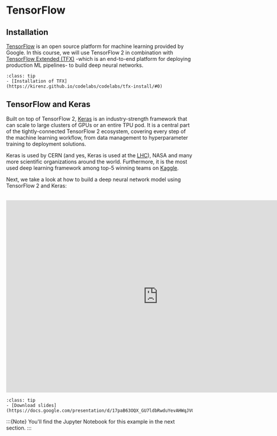 # TensorFlow

## Installation

[TensorFlow](https://www.tensorflow.org) is an open source platform for machine learning provided by Google. In this course, we will use TensorFlow 2 in combination with [TensorFlow Extended (TFX)](https://www.tensorflow.org/tfx) -which is an end-to-end platform for deploying production ML pipelines- to build deep neural networks. 


```{admonition} Installation tutorial
:class: tip
- [Installation of TFX](https://kirenz.github.io/codelabs/codelabs/tfx-install/#0)
```

## TensorFlow and Keras

Built on top of TensorFlow 2, [Keras](https://keras.io) is an industry-strength framework that can scale to large clusters of GPUs or an entire TPU pod. It is a central part of the tightly-connected TensorFlow 2 ecosystem, covering every step of the machine learning workflow, from data management to hyperparameter training to deployment solutions.

Keras is used by CERN (and yes, Keras is used at the [LHC](https://blog.tensorflow.org/2021/04/reconstructing-thousands-of-particles-in-one-go-at-cern-lhc.html)), NASA and many more scientific organizations around the world. Furthermore, it is the most used deep learning framework among top-5 winning teams on [Kaggle](https://www.kaggle.com). 


Next, we take a look at how to build a deep neural network model using TensorFlow 2 and Keras:

<br>

<iframe src="https://docs.google.com/presentation/d/e/2PACX-1vQn-aJbtwbwSJgA9mMMRBUXrtIvKJXQWwNrMpAr4tPKZ1URiI84eWvlZPly3wcDpp0e6NrrbGVW5G2g/embed?start=false&loop=false&delayms=3000" frameborder="0" width="820" height="520" allowfullscreen="true" mozallowfullscreen="true" webkitallowfullscreen="true"></iframe>

<br>

```{admonition} Resources
:class: tip
- [Download slides](https://docs.google.com/presentation/d/17paB63OQX_GU7ldbRwduYevAHWqJVGJkV4NZdXPpKjY/export/pdf)
```

:::{Note}
You'll find the Jupyter Notebook for this example in the next section.
:::